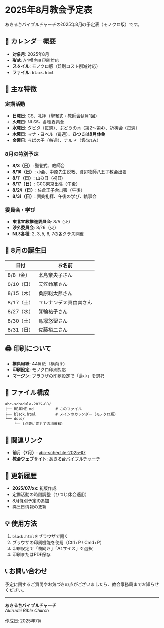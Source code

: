 # 2025年8月教会予定表

あきる台バイブルチャーチの2025年8月の予定表（モノクロ版）です。

## 📅 カレンダー概要

- **対象月**: 2025年8月
- **形式**: A4横向き印刷対応
- **スタイル**: モノクロ版（印刷コスト削減対応）
- **ファイル**: `black.html`

## 🎯 主な特徴

### 定期活動
- **日曜日**: CS、礼拝（聖餐式・教師会は月1回）
- **火曜日**: NLS5、各種委員会
- **水曜日**: タビタ（毎週）、ぶどうの木（第2〜第4）、祈祷会（毎週）
- **木曜日**: マナ・ヨベル（毎週）、**ひつじは8月休会**
- **金曜日**: ろばの子（毎週）、ナルド（第4のみ）

### 8月の特別予定
- **8/3（日）**: 聖餐式、教師会
- **8/10（日）**: 小会、中原先生説教、渡辺牧師八王子教会出張
- **8/11（日）**: 山の日（祝日）
- **8/17（日）**: GCC東京出張（午後）
- **8/24（日）**: 佐倉王子台出張（午後）
- **8/31（日）**: 賛美礼拝、午後の学び、執事会

### 委員会・学び
- **東北宣教推進委員会**: 8/5（火）
- **渉外委員会**: 8/26（火）
- **NLS各種**: 2, 3, 5, 6, 7の各クラス開催

## 🎂 8月の誕生日

| 日付 | お名前 |
|------|--------|
| 8/8（金） | 北島奈央子さん |
| 8/10（日） | 天笠鈴華さん |
| 8/15（木） | 桑原聡太郎さん |
| 8/17（土） | フレナンデス真由美さん |
| 8/27（水） | 箕輪祐子さん |
| 8/30（土） | 鳥塚悠聖さん |
| 8/31（日） | 佐藤裕二さん |

## 🖨️ 印刷について

- **推奨用紙**: A4用紙（横向き）
- **印刷設定**: モノクロ印刷対応
- **マージン**: ブラウザの印刷設定で「最小」を選択

## 📁 ファイル構成

```
abc-schedule-2025-08/
├── README.md          # このファイル
├── black.html         # メインのカレンダー（モノクロ版）
└── docs/
    └── (必要に応じて追加資料)
```

## 🔗 関連リンク

- **前月（7月）**: [abc-schedule-2025-07](https://github.com/ken-satoh/abc-schedule-2025-07)
- **教会ウェブサイト**: [あきる台バイブルチャーチ](https://www.akirudai-bc.com/)

## 📝 更新履歴

- **2025/07/xx**: 初版作成
- 定期活動の時間調整（ひつじ休会適用）
- 8月特別予定の追加
- 誕生日情報の更新

## 💡 使用方法

1. `black.html`をブラウザで開く
2. ブラウザの印刷機能を使用（Ctrl+P / Cmd+P）
3. 印刷設定で「横向き」「A4サイズ」を選択
4. 印刷またはPDF保存

## 📞 お問い合わせ

予定に関するご質問やお気づきの点がございましたら、教会事務局までお知らせください。

---

**あきる台バイブルチャーチ**  
*Akirudai Bible Church*

作成日: 2025年7月
